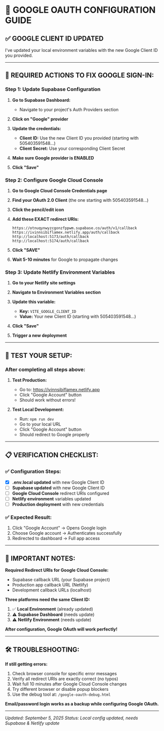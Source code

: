 # 🔧 GOOGLE OAUTH CONFIGURATION GUIDE

## ✅ **GOOGLE CLIENT ID UPDATED**

I've updated your local environment variables with the new Google Client ID you provided.

---

## 🚨 **REQUIRED ACTIONS TO FIX GOOGLE SIGN-IN:**

### **Step 1: Update Supabase Configuration**

1. **Go to Supabase Dashboard:**
   - Navigate to your project's Auth Providers section

2. **Click on "Google" provider**

3. **Update the credentials:**
   - **Client ID:** Use the new Client ID you provided (starting with 505403591548...)
   - **Client Secret:** Use your corresponding Client Secret
   
4. **Make sure Google provider is ENABLED**

5. **Click "Save"**

### **Step 2: Configure Google Cloud Console**

1. **Go to Google Cloud Console Credentials page**

2. **Find your OAuth 2.0 Client** (the one starting with 505403591548...)

3. **Click the pencil/edit icon**

4. **Add these EXACT redirect URIs:**
   ```
   https://otnuqynwyzcgonzfppwm.supabase.co/auth/v1/callback
   https://ivinnsibiflamex.netlify.app/auth/callback
   http://localhost:5173/auth/callback
   http://localhost:5174/auth/callback
   ```

5. **Click "SAVE"**

6. **Wait 5-10 minutes** for Google to propagate changes

### **Step 3: Update Netlify Environment Variables**

1. **Go to your Netlify site settings**

2. **Navigate to Environment Variables section**

3. **Update this variable:**
   - **Key:** `VITE_GOOGLE_CLIENT_ID`
   - **Value:** Your new Client ID (starting with 505403591548...)

4. **Click "Save"**

5. **Trigger a new deployment**

---

## 🧪 **TEST YOUR SETUP:**

### **After completing all steps above:**

1. **Test Production:**
   - Go to: https://ivinnsibiflamex.netlify.app
   - Click "Google Account" button
   - Should work without errors!

2. **Test Local Development:**
   - Run: `npm run dev`
   - Go to your local URL
   - Click "Google Account" button
   - Should redirect to Google properly

---

## 📋 **VERIFICATION CHECKLIST:**

### ✅ **Configuration Steps:**
- [x] **.env.local updated** with new Google Client ID
- [ ] **Supabase updated** with new Google Client ID  
- [ ] **Google Cloud Console** redirect URIs configured
- [ ] **Netlify environment** variables updated
- [ ] **Production deployment** with new credentials

### ✅ **Expected Result:**
1. Click "Google Account" → Opens Google login
2. Choose Google account → Authenticates successfully
3. Redirected to dashboard → Full app access

---

## 🎯 **IMPORTANT NOTES:**

**Required Redirect URIs for Google Cloud Console:**
- Supabase callback URL (your Supabase project)
- Production app callback URL (Netlify)
- Development callback URLs (localhost)

**Three platforms need the same Client ID:**
1. ✅ **Local Environment** (already updated)
2. ⚠️ **Supabase Dashboard** (needs update)
3. ⚠️ **Netlify Environment** (needs update)

**After configuration, Google OAuth will work perfectly!**

---

## 🛠️ **TROUBLESHOOTING:**

**If still getting errors:**
1. Check browser console for specific error messages
2. Verify all redirect URIs are exactly correct (no typos)
3. Wait full 10 minutes after Google Cloud Console changes
4. Try different browser or disable popup blockers
5. Use the debug tool at: `/google-oauth-debug.html`

**Email/password login works as a backup while configuring Google OAuth.**

---

*Updated: September 5, 2025*
*Status: Local config updated, needs Supabase & Netlify update*
